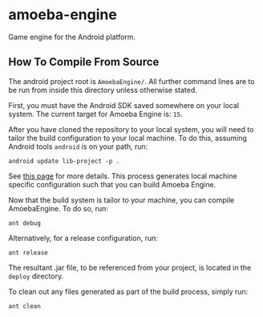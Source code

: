 amoeba-engine
=============

Game engine for the Android platform.

How To Compile From Source
--------------------------

The android project root is `AmoebaEngine/`. All further command lines are to be run from inside this directory unless otherwise stated.

First, you must have the Android SDK saved somewhere on your local system. The current target for Amoeba Engine is: `15`.

After you have cloned the repository to your local system, you will need to tailor the build configuration to your local machine. To do this, assuming Android tools `android` is on your path, run:
	
	android update lib-project -p .

See [this page](http://developer.android.com/tools/projects/projects-cmdline.html) for more details. This process generates local machine specific configuration such that you can build Amoeba
Engine.

Now that the build system is tailor to your machine, you can compile AmoebaEngine. To do so, run:

	ant debug

Alternatively, for a release configuration, run:

	ant release

The resultant .jar file, to be referenced from your project, is located in the `deploy` directory.

To clean out any files generated as part of the build process, simply run:

	ant clean

